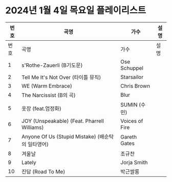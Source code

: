 # 2024년 1월 4일 목요일 플레이리스트

| 번호 | 곡명 | 가수 | 설명 |
|------|------|------|------|
| 번호 | 곡명 | 가수 | 설명 |
| 1 | s'Rothe-Zauerli (B기도문) | Ose Schuppel |  |
| 2 | Tell Me It's Not Over (타이틀 뮤직) | Starsailor |  |
| 3 | WE (Warm Embrace) | Chris Brown |  |
| 4 | The Narcissist (B의 곡) | Blur |  |
| 5 | 옷장 (feat.엄정화) | SUMIN (수민) |  |
| 6 | JOY (Unspeakable) (Feat. Pharrell Williams) | Voices of Fire |  |
| 7 | Anyone Of Us (Stupid Mistake) (배순탁의 일타영어) | Gareth Gates |  |
| 8 | 겨울날 | 조규찬 |  |
| 9 | Lately | Jorja Smith |  |
| 10 | 진담 (Road To Me) | 박근쌀롱 |  |
